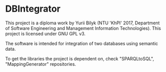# DBIntegrator
This project is a diploma work by Yurii Bilyk (NTU 'KhPI' 2017, Department of Software Engineering and Management Information Technologies). This project is licensed under GNU GPL v3.

The software is intended for integration of two databases using semantic data.

To get the libraries the project is dependent on, check "SPARQLtoSQL", "MappingGenerator" repositories.
